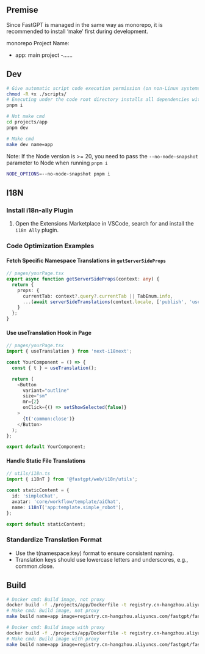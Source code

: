 ## Premise

Since FastGPT is managed in the same way as monorepo, it is recommended to install ‘make’ first during development.

monorepo Project Name:

- app: main project
-......

## Dev

```sh
# Give automatic script code execution permission (on non-Linux systems, you can manually execute the postinstall.sh file content)
chmod -R +x ./scripts/
# Executing under the code root directory installs all dependencies within the root package, projects, and packages
pnpm i

# Not make cmd
cd projects/app
pnpm dev

# Make cmd
make dev name=app
```

Note: If the Node version is >= 20, you need to pass the `--no-node-snapshot` parameter to Node when running `pnpm i`

```sh
NODE_OPTIONS=--no-node-snapshot pnpm i
```

## I18N

### Install i18n-ally Plugin

1. Open the Extensions Marketplace in VSCode, search for and install the `i18n Ally` plugin.

### Code Optimization Examples

#### Fetch Specific Namespace Translations in `getServerSideProps`

```typescript
// pages/yourPage.tsx
export async function getServerSideProps(context: any) {
  return {
    props: {
      currentTab: context?.query?.currentTab || TabEnum.info,
      ...(await serverSideTranslations(context.locale, ['publish', 'user']))
    }
  };
}
```

#### Use useTranslation Hook in Page

```typescript
// pages/yourPage.tsx
import { useTranslation } from 'next-i18next';

const YourComponent = () => {
  const { t } = useTranslation();

  return (
    <Button
      variant="outline"
      size="sm"
      mr={2}
      onClick={() => setShowSelected(false)}
    >
      {t('common:close')}
    </Button>
  );
};

export default YourComponent;
```

#### Handle Static File Translations

```typescript
// utils/i18n.ts
import { i18nT } from '@fastgpt/web/i18n/utils';

const staticContent = {
  id: 'simpleChat',
  avatar: 'core/workflow/template/aiChat',
  name: i18nT('app:template.simple_robot'),
};

export default staticContent;
```

### Standardize Translation Format

- Use the t(namespace:key) format to ensure consistent naming.
- Translation keys should use lowercase letters and underscores, e.g., common.close.

## Build

```sh
# Docker cmd: Build image, not proxy
docker build -f ./projects/app/Dockerfile -t registry.cn-hangzhou.aliyuncs.com/fastgpt/fastgpt:v4.8.1 . --build-arg name=app
# Make cmd: Build image, not proxy
make build name=app image=registry.cn-hangzhou.aliyuncs.com/fastgpt/fastgpt:v4.8.1

# Docker cmd: Build image with proxy
docker build -f ./projects/app/Dockerfile -t registry.cn-hangzhou.aliyuncs.com/fastgpt/fastgpt:v4.8.1 . --build-arg name=app --build-arg proxy=taobao
# Make cmd: Build image with proxy
make build name=app image=registry.cn-hangzhou.aliyuncs.com/fastgpt/fastgpt:v4.8.1 proxy=taobao
```
